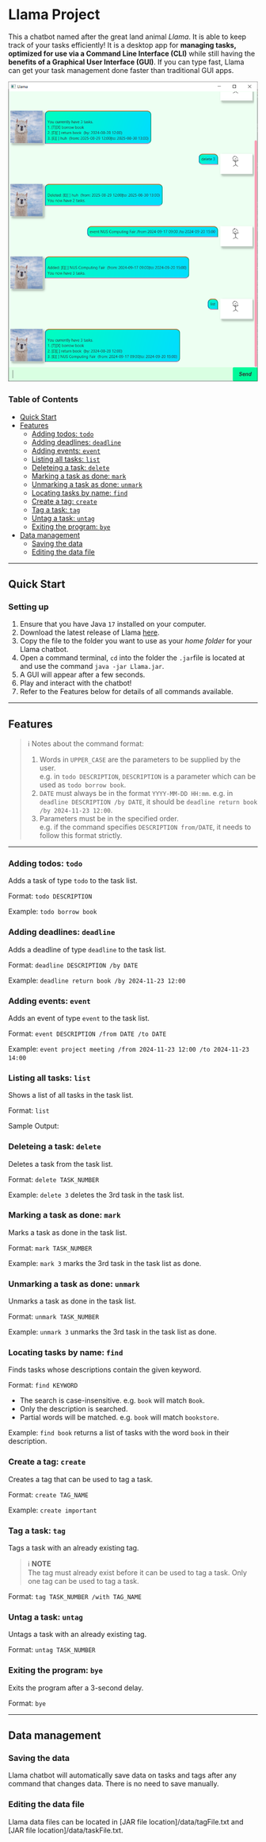 # Llama Project

This a chatbot named after the great land animal _Llama_. It is able to keep track of your tasks efficiently!
It is a desktop app for **managing tasks, optimized for use via a Command Line Interface (CLI)** while still having the 
**benefits of a Graphical User Interface (GUI)**. If you can type fast, Llama can get your task management done faster 
than traditional GUI apps.

![Picture of Llama Application](Ui.png)

### Table of Contents
* [Quick Start](#quick-start)
* [Features](#features)
  * [Adding todos: `todo`](#adding-todos-todo)
  * [Adding deadlines: `deadline`](#adding-deadlines-deadline)
  * [Adding events: `event`](#adding-events-event)
  * [Listing all tasks: `list`](#listing-all-tasks-list)
  * [Deleteing a task: `delete`](#deleteing-a-task-delete)
  * [Marking a task as done: `mark`](#marking-a-task-as-done-mark)
  * [Unmarking a task as done: `unmark`](#unmarking-a-task-as-done-unmark)
  * [Locating tasks by name: `find`](#locating-tasks-by-name-find)
  * [Create a tag: `create`](#create-a-tag-create)
  * [Tag a task: `tag`](#tag-a-task-tag)
  * [Untag a task: `untag`](#untag-a-task-untag)
  * [Exiting the program: `bye`](#exiting-the-program-bye)
* [Data management](#data-management)
  * [Saving the data](#saving-the-data)
  * [Editing the data file](#editing-the-data-file)


---

## Quick Start

### Setting up
1. Ensure that you have Java `17` installed on your computer.
2. Download the latest release of Llama [here](https://github.com/bmanara/ip/releases).
3. Copy the file to the folder you want to use as your _home folder_ for your Llama chatbot.
4. Open a command terminal, `cd` into the folder the `.jar`file is located at and use the command `java -jar Llama.jar`.
5. A GUI will appear after a few seconds.
6. Play and interact with the chatbot!
7. Refer to the Features below for details of all commands available.

---
## Features

> ℹ️ Notes about the command format:
> 1. Words in `UPPER_CASE` are the parameters to be supplied by the user.<br>
 e.g. in `todo DESCRIPTION`, `DESCRIPTION` is a parameter which can be used as `todo borrow book`.
> 2. `DATE` must always be in the format `YYYY-MM-DD HH:mm`.
     e.g. in `deadline DESCRIPTION /by DATE`, it should be `deadline return book /by 2024-11-23 12:00`.
> 3. Parameters must be in the specified order.<br>
     e.g. if the command specifies `DESCRIPTION from/DATE`, it needs to follow this format strictly.

---

### Adding todos: `todo`
Adds a task of type `todo` to the task list.

Format: `todo DESCRIPTION`

Example: `todo borrow book`

### Adding deadlines: `deadline`
Adds a deadline of type `deadline` to the task list.

Format: `deadline DESCRIPTION /by DATE`

Example: `deadline return book /by 2024-11-23 12:00`

### Adding events: `event`
Adds an event of type `event` to the task list.

Format: `event DESCRIPTION /from DATE /to DATE`

Example: `event project meeting /from 2024-11-23 12:00 /to 2024-11-23 14:00`

### Listing all tasks: `list`
Shows a list of all tasks in the task list.

Format: `list`

Sample Output: <add screenshot here>

### Deleteing a task: `delete`
Deletes a task from the task list.

Format: `delete TASK_NUMBER`

Example: `delete 3` deletes the 3rd task in the task list. 

### Marking a task as done: `mark`
Marks a task as done in the task list.

Format: `mark TASK_NUMBER`

Example: `mark 3` marks the 3rd task in the task list as done.

### Unmarking a task as done: `unmark`
Unmarks a task as done in the task list.

Format: `unmark TASK_NUMBER`

Example: `unmark 3` unmarks the 3rd task in the task list as done.

### Locating tasks by name: `find`
Finds tasks whose descriptions contain the given keyword.

Format: `find KEYWORD`

- The search is case-insensitive. e.g. `book` will match `Book`.
- Only the description is searched.
- Partial words will be matched. e.g. `book` will match `bookstore`.

Example: `find book` returns a list of tasks with the word `book` in their description.

### Create a tag: `create`
Creates a tag that can be used to tag a task.

Format: `create TAG_NAME`

Example: `create important`

### Tag a task: `tag`
Tags a task with an already existing tag.

> ℹ️ **NOTE**  
> The tag must already exist before it can be used to tag a task.
> Only one tag can be used to tag a task.

Format: `tag TASK_NUMBER /with TAG_NAME`

### Untag a task: `untag`
Untags a task with an already existing tag.

Format: `untag TASK_NUMBER`

### Exiting the program: `bye`
Exits the program after a 3-second delay.

Format: `bye`

---
##  Data management

### Saving the data
Llama chatbot will automatically save data on tasks and tags after any command that changes data. There is no need to save manually.

### Editing the data file
Llama data files can be located in [JAR file location]/data/tagFile.txt and [JAR file location]/data/taskFile.txt. 

